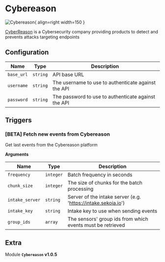 # Cybereason

![Cybereason](/assets/playbooks/library/cybereason.png){ align=right width=150 }

[CyberReason](https://www.cybereason.com/) is a Cybersecurity company providing products to detect and prevents attacks targeting endpoints

## Configuration

| Name      |  Type   |  Description  |
| --------- | ------- | --------------------------- |
| `base_url` | `string` | API base URL |
| `username` | `string` | The username to use to authenticate against the API |
| `password` | `string` | The password to use to authenticate against the API |

## Triggers

### [BETA] Fetch new events from Cybereason

Get last events from the Cybereason platform

**Arguments**

| Name      |  Type   |  Description  |
| --------- | ------- | --------------------------- |
| `frequency` | `integer` | Batch frequency in seconds |
| `chunk_size` | `integer` | The size of chunks for the batch processing |
| `intake_server` | `string` | Server of the intake server (e.g. 'https://intake.sekoia.io') |
| `intake_key` | `string` | Intake key to use when sending events |
| `group_ids` | `array` | The sensors' group ids from which events must be retrieved |


## Extra

Module **`Cybereason` v1.0.5**